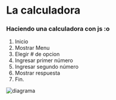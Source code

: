 # La calculadora
### Haciendo una calculadora con js :o
  1. Inicio
  2. Mostrar Menu
  3. Elegir # de opcion
   1. Ingresar primer número
   2. Ingresar segundo número
  4. Mostrar respuesta
  5. Fin.

![diagrama](http://i68.tinypic.com/20h66hz.jpg)
